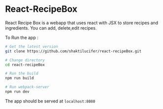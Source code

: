 # React-RecipeBox

React Recipe Box is a webapp that uses react with JSX to store recipes and ingredients.
You can add, delete,edit recipes. 

To Run the app :
```bash
# Get the latest version
git clone https://github.com/shaktilucifer/react-recipeBox.git

# Change directory
cd react-recipeBox

# Run the build
npm run build

# Run webpack-server
npm run dev 
```

The app should be served at `localhost:8080`
